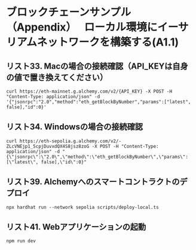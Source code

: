# ブロックチェーンサンプル（Appendix）　 ローカル環境にイーサリアムネットワークを構築する(A1.1)

## リスト33. Macの場合の接続確認（API_KEYは自身の値で置き換えてください）
```
curl https://eth-mainnet.g.alchemy.com/v2/{API_KEY} -X POST -H "Content-Type: application/json" -d '{"jsonrpc":"2.0","method":"eth_getBlockByNumber","params":["latest", false],"id":0}'
```

## リスト34. Windowsの場合の接続確認
```
curl https://eth-sepolia.g.alchemy.com/v2/-ZLcVNEjp1_5cpjDuvxdQX4S8jsz8zoG -X POST -H "Content-Type: application/json" -d "{\"jsonrpc\":\"2.0\",\"method\":\"eth_getBlockByNumber\",\"params\":[\"latest\", false],\"id\":0}"
```

## リスト39. Alchemyへのスマートコントラクトのデプロイ
```
npx hardhat run --network sepolia scripts/deploy-local.ts
```

## リスト41. Webアプリケーションの起動
```
npm run dev
```